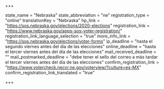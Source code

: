 +++

state_name = "Nebraska"
state_abbreviation = "ne"
registration_type = "online"
translationKey = "Nebraska"
hp_link = "https://sos.nebraska.gov/elections/2020-elections"
registration_link = "https://www.nebraska.gov/apps-sos-voter-registration/"
registration_link_language_selection = "true"
more_info_link = "https://sos.nebraska.gov/elections/voter-forms"
ip_deadline = "hasta el segundo viernes antes del día de las elecciones"
online_deadline = "hasta el tercer viernes antes del día de las elecciones"
mail_received_deadline = ""
mail_postmarked_deadline = "debe tener el sello del correo a más tardar el tercer viernes antes del día de las elecciones"
confirm_registration_link = "https://www.votercheck.necvr.ne.gov/voterview/?culture=es-MX"
confirm_registration_link_translated = "true"

+++